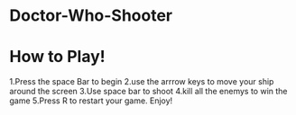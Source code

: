 # Doctor-Who-Shooter

# How to Play!
1.Press the space Bar to begin
2.use the arrrow keys to move your ship around the screen
3.Use space bar to shoot
4.kill all the enemys to win the game
5.Press R to restart your game.
Enjoy!
